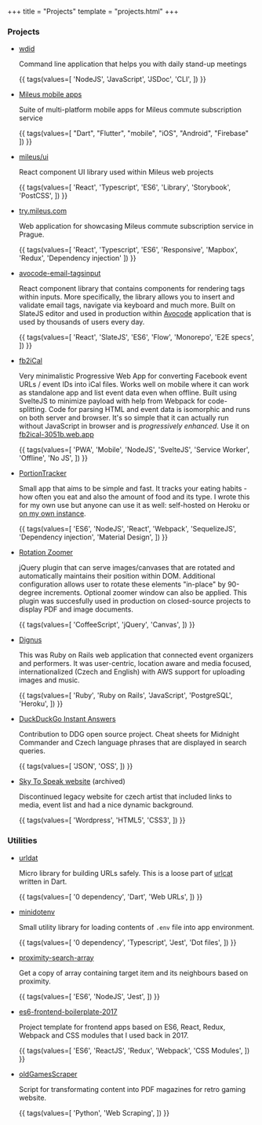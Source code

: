 +++
title = "Projects"
template = "projects.html"
+++

<div class="col" id="projects">

### Projects

* [wdid](https://comatory.github.io/wdid/)

  Command line application that helps you with daily stand-up meetings

  {{ tags(values=[
    'NodeJS',
    'JavaScript',
    'JSDoc',
    'CLI',
    ]) }}

* [Mileus mobile apps](/projects/mileus-mobile)

  Suite of multi-platform mobile apps for Mileus commute subscription service

  {{ tags(values=[
     "Dart",
     "Flutter",
     "mobile",
     "iOS",
     "Android",
     "Firebase"
    ]) }}

* [mileus/ui](/projects/mileus-ui)

  React component UI library used within Mileus web projects

  {{ tags(values=[
    'React',
    'Typescript',
    'ES6',
    'Library',
    'Storybook',
    'PostCSS',
    ]) }}

* [try.mileus.com](/projects/try-mileus-com)

  Web application for showcasing Mileus commute subscription service in Prague.

  {{ tags(values=[
    'React',
    'Typescript',
    'ES6',
    'Responsive',
    'Mapbox',
    'Redux',
    'Dependency injection'
    ]) }}

* [avocode-email-tagsinput](https://github.com/avocode/avocode-email-tagsinput)

  React component library that contains components for rendering
  tags within inputs. More specifically, the library allows you to insert
  and validate email tags, navigate via keyboard and much more. Built on 
  SlateJS editor and used in production within
  [Avocode](https://avocode.com) application 
  that is used by thousands of users every day.

  {{ tags(values=[
    'React',
    'SlateJS',
    'ES6',
    'Flow',
    'Monorepo',
    'E2E specs',
    ]) }}

* [fb2iCal](https://github.com/comatory/fb2iCal)

  Very minimalistic Progressive Web App for converting Facebook
  event URLs / event IDs into iCal files. Works well on mobile
  where it can work as standalone app and list event data
  even when offline.
  Built using SvelteJS to minimize payload with help from Webpack for code-splitting. Code for parsing HTML and event data is isomorphic and runs on both server and browser.
  It's so simple that it can actually run without JavaScript in browser and is _progressively enhanced_.
  Use it on [fb2ical-3051b.web.app](https://fb2ical-3051b.web.app/)

  {{ tags(values=[
    'PWA',
    'Mobile',
    'NodeJS',
    'SvelteJS',
    'Service Worker',
    'Offline',
    'No JS',
    ]) }}

* [PortionTracker](https://github.com/comatory/portion-tracker/)

  Small app that aims to be simple and fast. It tracks your eating
  habits - how often you eat and also the amount of food and its type.
  I wrote this for my own use but anyone can use it as well: self-hosted
  on Heroku or [on my own instance](https://portion-tracker.herokuapp.com).

  {{ tags(values=[
    'ES6',
    'NodeJS',
    'React',
    'Webpack',
    'SequelizeJS',
    'Dependency injection',
    'Material Design',
    ]) }}

* [Rotation Zoomer](https://comatory.github.io/rotation-zoomer)

  jQuery plugin that can serve images/canvases
  that are rotated and automatically maintains their position within
  DOM. Additional configuration allows user to rotate
  these elements "in-place" by 90-degree increments. Optional zoomer window
  can also be applied. This plugin was succesfully used in production
  on closed-source projects to display PDF and image documents.

  {{ tags(values=[
    'CoffeeScript',
    'jQuery',
    'Canvas',
    ]) }}

* [Dignus](https://github.com/comatory/Dignus)

  This was Ruby on Rails web application that connected event
  organizers and performers.
  It was user-centric, location aware and media focused,
  internationalized (Czech and English) with AWS support for uploading
  images and music.

  {{ tags(values=[
    'Ruby',
    'Ruby on Rails',
    'JavaScript',
    'PostgreSQL',
    'Heroku',
    ]) }}

* [DuckDuckGo Instant Answers](https://github.com/comatory/zeroclickinfo-goodies)

  Contribution to DDG open source project. Cheat sheets 
  for Midnight Commander and Czech language phrases that are
  displayed in search queries.

  {{ tags(values=[
    'JSON',
    'OSS',
    ]) }}

* [Sky To Speak website](https://web.archive.org/web/20210116182451/http://skytospeak.com/) (archived)

  Discontinued legacy website for czech artist that included
  links to media, event list and had a nice dynamic background.

  {{ tags(values=[
    'Wordpress',
    'HTML5',
    'CSS3',
    ]) }}

</div>

<div class="col" id="utilities">

### Utilities


* [urldat](https://github.com/comatory/urldat)

  Micro library for building URLs safely. This is a loose part of [urlcat](https://github.com/balazsbotond/urlcat) written in Dart.

  {{ tags(values=[
    '0 dependency',
    'Dart',
    'Web URLs',
    ]) }}

* [minidotenv](https://github.com/comatory/minidotenv)

  Small utility library for loading contents of `.env` file into app environment.

  {{ tags(values=[
    '0 dependency',
    'Typescript',
    'Jest',
    'Dot files',
    ]) }}

* [proximity-search-array](https://github.com/comatory/proximity-search-array)

  Get a copy of array containing target item and its neighbours based on proximity.

  {{ tags(values=[
    'ES6',
    'NodeJS',
    'Jest',
    ]) }}

* [es6-frontend-boilerplate-2017](https://github.com/comatory/es6-frontend-boilerplate-2017)

  Project template for frontend apps based on ES6, React, Redux, Webpack and CSS modules that I used back in 2017.

  {{ tags(values=[
    'ES6',
    'ReactJS',
    'Redux',
    'Webpack',
    'CSS Modules',
    ]) }}

* [oldGamesScraper](https://github.com/comatory/oldGamesScraper)

  Script for transformating content into PDF magazines for retro gaming website.

  {{ tags(values=[
    'Python',
    'Web Scraping',
    ]) }}

</div>
